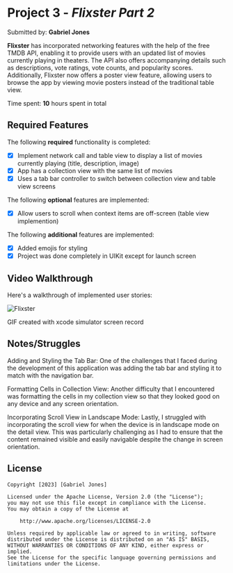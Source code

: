 # Project 3 - *Flixster Part 2*

Submitted by: **Gabriel Jones**

**Flixster** has incorporated networking features with the help of the free TMDB API, enabling it to provide users with an updated list of movies currently playing in theaters. The API also offers accompanying details such as descriptions, vote ratings, vote counts, and popularity scores. Additionally, Flixster now offers a poster view feature, allowing users to browse the app by viewing movie posters instead of the traditional table view.

Time spent: **10** hours spent in total

## Required Features

The following **required** functionality is completed:

- [x] Implement network call and table view to display a list of movies currently playing (title, description, image)
- [x] App has a collection view with the same list of movies
- [x] Uses a tab bar controller to switch between collection view and table view screens
 
The following **optional** features are implemented:

- [x] Allow users to scroll when context items are off-screen (table view implemention)

The following **additional** features are implemented:

- [x] Added emojis for styling 
- [x] Project was done completely in UIKit except for launch screen

## Video Walkthrough

Here's a walkthrough of implemented user stories:

![Flixster](https://media.giphy.com/media/v1.Y2lkPTc5MGI3NjExMWZmNWUzZWEzZDA2ZTkyNjU3ODBjYWQ2MTI2MTFjMTJhNzdkNWRiNCZjdD1n/KcFnOjJjhc7YlAtZU7/giphy.gif)

GIF created with xcode simulator screen record

## Notes/Struggles

Adding and Styling the Tab Bar: One of the challenges that I faced during the development of this application was adding the tab bar and styling it to match with the navigation bar.

Formatting Cells in Collection View: Another difficulty that I encountered was formatting the cells in my collection view so that they looked good on any device and any screen orientation.

Incorporating Scroll View in Landscape Mode: Lastly, I struggled with incorporating the scroll view for when the device is in landscape mode on the detail view. This was particularly challenging as I had to ensure that the content remained visible and easily navigable despite the change in screen orientation.

## License

    Copyright [2023] [Gabriel Jones]

    Licensed under the Apache License, Version 2.0 (the "License");
    you may not use this file except in compliance with the License.
    You may obtain a copy of the License at

        http://www.apache.org/licenses/LICENSE-2.0

    Unless required by applicable law or agreed to in writing, software
    distributed under the License is distributed on an "AS IS" BASIS,
    WITHOUT WARRANTIES OR CONDITIONS OF ANY KIND, either express or implied.
    See the License for the specific language governing permissions and
    limitations under the License.
